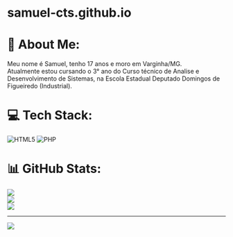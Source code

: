 # samuel-cts.github.io
# 💫 About Me:
Meu nome é Samuel, tenho 17 anos e moro em Varginha/MG.<br>
Atualmente estou cursando o 3° ano do Curso técnico de Analise e Desenvolvimento de Sistemas, na Escola Estadual Deputado Domingos de Figueiredo (Industrial).

# 💻 Tech Stack:
![HTML5](https://img.shields.io/badge/html5-%23E34F26.svg?style=for-the-badge&logo=html5&logoColor=white) ![PHP](https://img.shields.io/badge/php-%23777BB4.svg?style=for-the-badge&logo=php&logoColor=white)
# 📊 GitHub Stats:
![](https://github-readme-stats.vercel.app/api?username=samuel-cts&theme=dark&hide_border=false&include_all_commits=false&count_private=false)<br/>
![](https://github-readme-streak-stats.herokuapp.com/?user=samuel-cts&theme=dark&hide_border=false)<br/>
![](https://github-readme-stats.vercel.app/api/top-langs/?username=samuel-cts&theme=dark&hide_border=false&include_all_commits=false&count_private=false&layout=compact)

---
[![](https://visitcount.itsvg.in/api?id=samuel-cts&icon=0&color=0)](https://visitcount.itsvg.in)

<!-- Proudly created with GPRM ( https://gprm.itsvg.in ) -->
